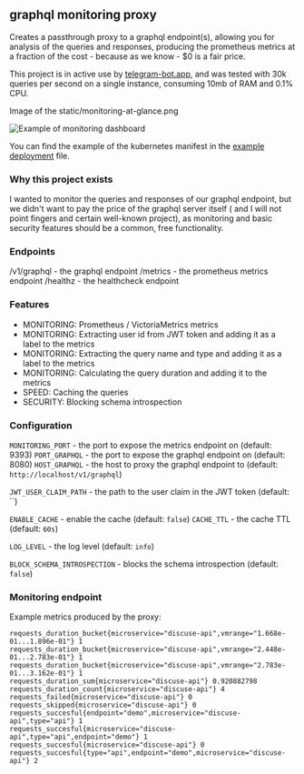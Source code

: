 ## graphql monitoring proxy

Creates a passthrough proxy to a graphql endpoint(s), allowing you for analysis of the queries and responses, producing the prometheus metrics at a fraction of the cost - because as we know - $0 is a fair price.

This project is in active use by [telegram-bot.app](https://telegram-bot.app), and was tested with 30k queries per second on a single instance, consuming 10mb of RAM and 0.1% CPU.

Image of the static/monitoring-at-glance.png

![Example of monitoring dashboard](https://github.com/lukaszraczylo/graphql-monitoring/proxy/blob/main/static/monitoring-at-glance.png?raw-true)

You can find the example of the kubernetes manifest in the [example deployment](static/kubernetes-deployment.yaml) file.

### Why this project exists

I wanted to monitor the queries and responses of our graphql endpoint, but we didn't want to pay the price of the graphql server itself ( and I will not point fingers and certain well-known project), as monitoring and basic security features should be a common, free functionality.

### Endpoints

/v1/graphql - the graphql endpoint
/metrics - the prometheus metrics endpoint
/healthz - the healthcheck endpoint

### Features

* MONITORING: Prometheus / VictoriaMetrics metrics
* MONITORING: Extracting user id from JWT token and adding it as a label to the metrics
* MONITORING: Extracting the query name and type and adding it as a label to the metrics
* MONITORING: Calculating the query duration and adding it to the metrics
* SPEED: Caching the queries
* SECURITY: Blocking schema introspection

### Configuration

`MONITORING_PORT` - the port to expose the metrics endpoint on (default: 9393)
`PORT_GRAPHQL` - the port to expose the graphql endpoint on (default: 8080)
`HOST_GRAPHQL` - the host to proxy the graphql endpoint to (default: `http://localhost/v1/graphql`)

`JWT_USER_CLAIM_PATH` - the path to the user claim in the JWT token (default: ``)

`ENABLE_CACHE` - enable the cache (default: `false`)
`CACHE_TTL` - the cache TTL (default: `60s`)

`LOG_LEVEL` - the log level (default: `info`)

`BLOCK_SCHEMA_INTROSPECTION` - blocks the schema introspection (default: `false`)

### Monitoring endpoint

Example metrics produced by the proxy:

```requests_duration_bucket{microservice="discuse-api",vmrange="1.468e-01...1.668e-01"} 1
requests_duration_bucket{microservice="discuse-api",vmrange="1.668e-01...1.896e-01"} 1
requests_duration_bucket{microservice="discuse-api",vmrange="2.448e-01...2.783e-01"} 1
requests_duration_bucket{microservice="discuse-api",vmrange="2.783e-01...3.162e-01"} 1
requests_duration_sum{microservice="discuse-api"} 0.920882798
requests_duration_count{microservice="discuse-api"} 4
requests_failed{microservice="discuse-api"} 0
requests_skipped{microservice="discuse-api"} 0
requests_succesful{endpoint="demo",microservice="discuse-api",type="api"} 1
requests_succesful{microservice="discuse-api",type="api",endpoint="demo"} 1
requests_succesful{microservice="discuse-api"} 0
requests_succesful{type="api",endpoint="demo",microservice="discuse-api"} 2
```